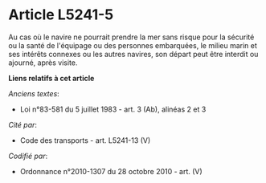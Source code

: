 # Article L5241-5

Au cas où le navire ne pourrait prendre la mer sans risque pour la sécurité ou la santé de l'équipage ou des personnes
embarquées, le milieu marin et ses intérêts connexes ou les autres navires, son départ peut être interdit ou ajourné, après
visite.

**Liens relatifs à cet article**

_Anciens textes_:

  - Loi n°83-581 du 5 juillet 1983 - art. 3 (Ab), alinéas 2 et 3

_Cité par_:

  - Code des transports - art. L5241-13 (V)

_Codifié par_:

  - Ordonnance n°2010-1307 du 28 octobre 2010 - art. (V)
